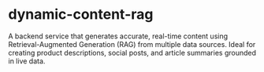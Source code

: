 # dynamic-content-rag
A backend service that generates accurate, real-time content using Retrieval-Augmented Generation (RAG) from multiple data sources. Ideal for creating product descriptions, social posts, and article summaries grounded in live data.
